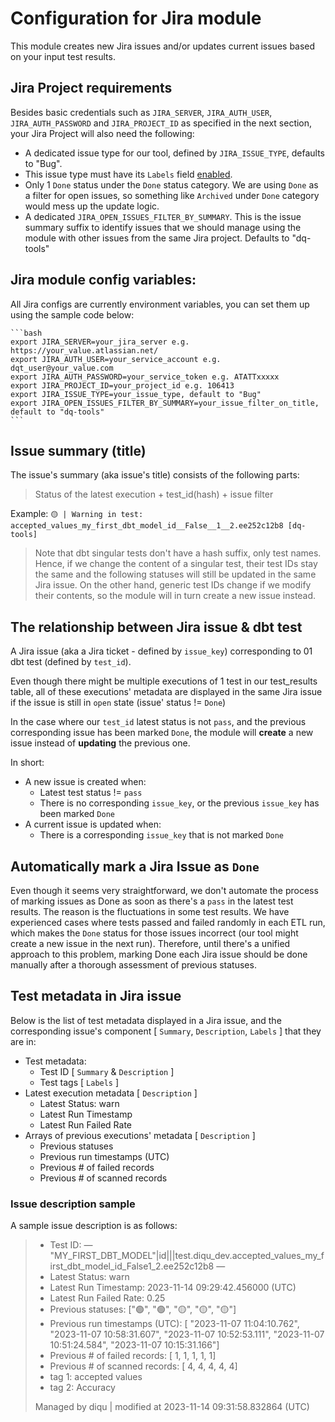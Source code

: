 # Configuration for Jira module

This module creates new Jira issues and/or updates current issues based on your input test results.

## Jira Project requirements

Besides basic credentials such as `JIRA_SERVER`, `JIRA_AUTH_USER`, `JIRA_AUTH_PASSWORD` and `JIRA_PROJECT_ID` as specified in the next section, your Jira Project will also need the following:

- A dedicated issue type for our tool, defined by `JIRA_ISSUE_TYPE`, defaults to "Bug".
- This issue type must have its `Labels` field [enabled](https://support.atlassian.com/jira-service-management-cloud/docs/add-fields-to-a-screen/).
- Only 1 `Done` status under the `Done` status category. We are using `Done` as a filter for open issues, so something like `Archived` under `Done` category would mess up the update logic.
- A dedicated `JIRA_OPEN_ISSUES_FILTER_BY_SUMMARY`. This is the issue summary suffix to identify issues that we should manage using the module with other issues from the same Jira project. Defaults to "dq-tools"

## Jira module config variables:

All Jira configs are currently environment variables, you can set them up using the sample code below:

    ```bash
    export JIRA_SERVER=your_jira_server e.g. https://your_value.atlassian.net/
    export JIRA_AUTH_USER=your_service_account e.g. dqt_user@your_value.com
    export JIRA_AUTH_PASSWORD=your_service_token e.g. ATATTxxxxx
    export JIRA_PROJECT_ID=your_project_id e.g. 106413
    export JIRA_ISSUE_TYPE=your_issue_type, default to "Bug"
    export JIRA_OPEN_ISSUES_FILTER_BY_SUMMARY=your_issue_filter_on_title, default to "dq-tools"
    ```

## Issue summary (title)
The issue's summary (aka issue's title) consists of the following parts:
> Status of the latest execution + test_id(hash) + issue filter

Example: `🟡 | Warning in test: accepted_values_my_first_dbt_model_id__False__1__2.ee252c12b8 [dq-tools]`

> Note that dbt singular tests don't have a hash suffix, only test names. Hence, if we change the content of a singular test, their test IDs stay the same and the following statuses will still be updated in the same Jira issue.
> On the other hand, generic test IDs change if we modify their contents, so the module will in turn create a new issue instead.

## The relationship between Jira issue & dbt test
A Jira issue (aka a Jira ticket - defined by `issue_key`) corresponding to 01 dbt test (defined by `test_id`).

Even though there might be multiple executions of 1 test in our test_results table, all of these executions' metadata are displayed in the same Jira issue if the issue is still in `open` state (issue' status != `Done`)

In the case where our `test_id` latest status is not `pass`, and the previous corresponding issue has been marked `Done`, the module will **create** a new issue instead of **updating** the previous one.

In short:

- A new issue is created when:
    - Latest test status != `pass`
    - There is no corresponding `issue_key`, or the previous `issue_key` has been marked `Done`
- A current issue is updated when:
    - There is a corresponding `issue_key` that is not marked `Done`

## Automatically mark a Jira Issue as `Done`

Even though it seems very straightforward, we don't automate the process of marking issues as Done as soon as there's a `pass` in the latest test results.
The reason is the fluctuations in some test results. We have experienced cases where tests passed and failed randomly in each ETL run, which makes the `Done` status for those issues incorrect (our tool might create a new issue in the next run).
Therefore, until there's a unified approach to this problem, marking Done each Jira issue should be done manually after a thorough assessment of previous statuses.

## Test metadata in Jira issue
Below is the list of test metadata displayed in a Jira issue, and the corresponding issue's component [ `Summary`, `Description`, `Labels` ]  that they are in:

- Test metadata:
    - Test ID [ `Summary` & `Description` ]
    - Test tags [ `Labels` ]
- Latest execution metadata [ `Description` ]
    - Latest Status: warn
    - Latest Run Timestamp
    - Latest Run Failed Rate
- Arrays of previous executions' metadata [ `Description` ]
    - Previous statuses
    - Previous run timestamps (UTC)
    - Previous # of failed records
    - Previous # of scanned records

### Issue description sample

A sample issue description is as follows:
>- Test ID: — "MY_FIRST_DBT_MODEL"|id|||test.diqu_dev.accepted_values_my_first_dbt_model_id_False1_2.ee252c12b8 —
>- Latest Status: warn
>- Latest Run Timestamp: 2023-11-14 09:29:42.456000 (UTC)
>- Latest Run Failed Rate: 0.25
>- Previous statuses: ["🟢", "🟢", "🟡", "🟡", "🟡"]
>- Previous run timestamps (UTC): [ "2023-11-07 11:04:10.762", "2023-11-07 10:58:31.607", "2023-11-07 10:52:53.111", "2023-11-07 10:51:24.584", "2023-11-07 10:15:31.166"]
>- Previous # of failed records: [ 1, 1, 1, 1, 1]
>- Previous # of scanned records: [ 4, 4, 4, 4, 4]
>- tag 1: accepted values
>- tag 2: Accuracy
>
>Managed by diqu | modified at 2023-11-14 09:31:58.832864 (UTC)
